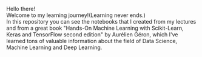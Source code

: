 Hello there! <br>
Welcome to my learning journey!(Learning never ends.) <br>
In this repository you can see the notebooks that I created from my lectures and from a great book  "Hands-On Machine Learning with Scikit-Learn, Keras and TensorFlow second edition" by Aurélien Géron, which I've learned tons of valuable information about the field of Data Science, Machine Learning and Deep Learning.
